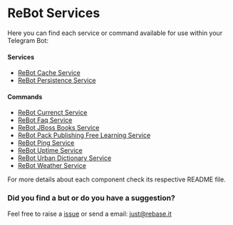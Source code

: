 # ReBot Services

Here you can find each service or command available for use within your Telegram Bot:

#### Services

 - [ReBot Cache Service](rebot-cache-service/README.md)
 - [ReBot Persistence Service](rebot-persistence-service)

#### Commands

 - [ReBot Currenct Service](rebot-currency-service/README.md)
 - [ReBot Faq Service](rebot-faq-service/README.md)
 - [ReBot JBoss Books Service](rebot-jboss-books-service/README.md)
 - [ReBot Pack Publishing Free Learning Service](rebot-packt-free-learning-service/README.md)
 - [ReBot Ping Service](rebot-ping-service)
 - [ReBot Uptime Service](rebot-uptime-service)
 - [ReBot Urban Dictionary Service](rebot-urban-dictionary-service)
 - [ReBot Weather Service](rebot-weather-service/README.md)
   

For more details about each component check its respective README file.

### Did you find a but or do you have a suggestion?
Feel free to raise a [issue](https://github.com/rebase-it/rebot/issues/new) or send a email: just@rebase.it